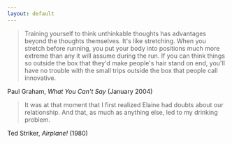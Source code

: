 ```yaml
---
layout: default
---
```


> Training yourself to think unthinkable thoughts has advantages beyond the
> thoughts themselves. It's like stretching. When you stretch before running,
> you put your body into positions much more extreme than any it will assume
> during the run. If you can think things so outside the box that they'd make
> people's hair stand on end, you'll have no trouble with the small trips
> outside the box that people call innovative.

Paul Graham, _What You Can't Say_ (January 2004)

> It was at that moment that I first realized Elaine had doubts about our
> relationship. And that, as much as anything else, led to my drinking problem.

Ted Striker, _Airplane!_ (1980)
